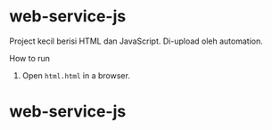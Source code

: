 # web-service-js

Project kecil berisi HTML dan JavaScript. Di-upload oleh automation.

How to run
1. Open `html.html` in a browser.
# web-service-js